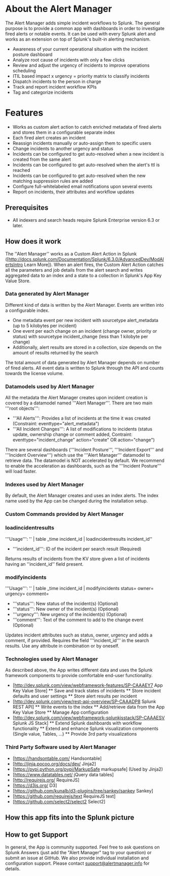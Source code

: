 # About the Alert Manager
The Alert Manager adds simple incident workflows to Splunk. The general purpose is to provide a common app with dashboards in order to investigate fired alerts or notable events. It can be used with every Splunk alert and works as an extension on top of Splunk's built-in alerting mechanism.
* Awareness of your current operational situation with the incident posture dashboard
* Analyze root cause of incidents with only a few clicks
* Review and adjust the urgency of incidents to improve operations scheduling
* ITIL based impact x urgency = priority matrix to classify incidents
* Dispatch incidents to the person in charge
* Track and report incident workflow KPIs
* Tag and categorize incidents

# Features
* Works as custom alert action to catch enriched metadata of fired alerts and stores them in a configurable separate index
* Each fired alert creates an incident
* Reassign incidents manually or auto-assign them to specific users
* Change incidents to another urgency and status
* Incidents can be configured to get auto-resolved when a new incident is created from the same alert
* Incidents can be configured to get auto-resolved when the alert's ttl is reached
* Incidents can be configured to get auto-resolved when the new matching suppression rules are added
* Configure full-whitelabeled email notifications upon several events
* Report on incidents, their attributes and workflow updates

## Prerequisites
* All indexers and search heads require Splunk Enterprise version 6.3 or later.

## How does it work

The ''Alert Manager'' works as a Custom Alert Action in Splunk ([http://docs.splunk.com/Documentation/Splunk/6.3.0/AdvancedDev/ModAlertsIntro Learn More]). When an alert fires, the Custom Alert Action  catches all the parameters and job details from the alert search and writes aggregated data to an index and a state to a collection in Splunk's App Key Value Store.

### Data generated by Alert Manager 
Different kind of data is written by the Alert Manager. Events are written into a configurable index.

* One metadata event per new incident with sourcetype alert_metadata (up to 5 kilobytes per incident)
* One event per each change on an incident (change owner, priority or status) with sourcetype incident_change (less than 1 kilobyte per change)
* Additionally, alert results are stored in a collection, size depends on the amount of results returned by the search

The total amount of data generated by Alert Manager depends on number of fired alerts. All event data is written to Splunk through the API and counts towards the license volume.

### Datamodels used by Alert Manager 
All the metadata the Alert Manager creates upon incident creation is covered by a datamodel named '''Alert Manager'''. 
There are two main '''root objects''':
* '''All Alerts''': Provides a list of incidents at the time it was created (Constraint: eventtype="alert_metadata")
* '''All Incident Changes''': A list of modifications to incidents (status update, ownership change or comment added, Contraint: eventtype="incident_change" action="create" OR action="change")

There are several dashboards ('''Incident Posture''', '''Incident Export''' and '''Incident Overview''') which use the '''Alert Manager''' datamodel to retrieve data.
The datamodel is NOT accelerated by default. We recommend to enable the acceleration as dashboards, such as the '''Incident Posture''' will load faster.

### Indexes used by Alert Manager
By default, the Alert Manager creates and uses an index alerts. The index name used by the App can be changed during the installation setup.

### Custom Commands provided by Alert Manager

### loadincidentresults 
'''Usage''': ''<your search> | table _time incident_id | loadincidentresults incident_id''
* '''incident_id''': ID of the incident per search result (Required)

Returns results of incidents from the KV store given a list of incidents having an ''incident_id'' field present.

### modifyincidents 

'''Usage''': ''<your search> | table _time incident_id | modifyincidents status=<new status> owner=<new owner> urgency=<new urgency> comment=<comment>
* '''status''': New status of the incident(s) (Optional)
* '''status''': New owner of the incident(s) (Optional)
* '''urgency''': New urgency of the incident(s) (Optional)
* '''comment''': Text of the comment to add to the change event (Optional)

Updates incident attributes such as status, owner, urgency and adds a comment, if provided. Requires the field '''incident_id''' in the search results. Use any attribute in combination or by oneself. 

### Technologies used by Alert Manager  
As described above, the App writes different data and uses the Splunk framework components to provide comfortable end-user functionality.

* [http://dev.splunk.com/view/webframework-features/SP-CAAAEY7 App Key Value Store]
** Save and track states of incidents
** Store incident defaults and user settings
** Store alert results per incident
* [http://dev.splunk.com/view/rest-api-overview/SP-CAAADP8 Splunk REST API]
** Write events to the index
** Add/retrieve data from the App Key Value Store
** Manage App configuration
* [http://dev.splunk.com/view/webframework-splunkjsstack/SP-CAAAESV Splunk JS Stack]
** Extend Splunk dashboards with workflow functionality
** Extend and enhance Splunk visualization components (Single value, Tables, ...)
** Provide 3rd party visualizations

### Third Party Software used by Alert Manager
* [https://handsontable.com/ Handsontable]
* [http://jinja.pocoo.org/docs/dev/ Jinja2]
* [https://pypi.python.org/pypi/MarkupSafe markupsafe] (Used by Jinja2)
* [https://www.datatables.net/ jQuery data tables]
* [http://requirejs.org/ RequireJS]
* [https://d3js.org/ D3]
* [https://github.com/kunalb/d3-plugins/tree/sankey/sankey Sankey]
* [https://github.com/requirejs/text RequireJS text]
* [https://github.com/select2/select2 Select2]


## How this app fits into the Splunk picture

## How to get Support
In general, the App is community supported. Feel free to ask questions on Splunk Answers (just add the "Alert Manager" tag to your question) or submit an issue at GitHub.
We also provide individual installation and configuration support. Please contact support@alertmanager.info for details.
